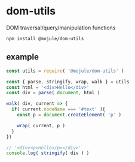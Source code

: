 # dom-utils

DOM traversal/query/manipulation functions

`npm install @mojule/dom-utils`

## example

```javascript
const utils = require( '@mojule/dom-utils' )

const { parse, stringify, wrap, walk } = utils
const html = '<div>Hello</div>'
const div = parse( document, html )

walk( div, current => {
  if( current.nodeName === '#text' ){
    const p = document.createElement( 'p' )

    wrap( current, p )
  }
})

// '<div><p>Hello</p></div>'
console.log( stringify( div ) )
```
